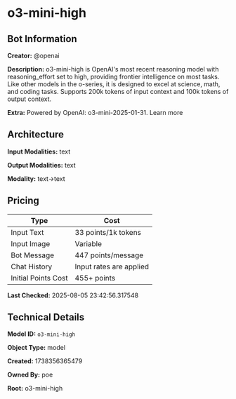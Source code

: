 # o3-mini-high

## Bot Information

**Creator:** @openai

**Description:** o3-mini-high is OpenAI's most recent reasoning model with reasoning_effort set to high, providing frontier intelligence on most tasks. Like other models in the o-series, it is designed to excel at science, math, and coding tasks. Supports 200k tokens of input context and 100k tokens of output context.

**Extra:** Powered by OpenAI: o3-mini-2025-01-31. Learn more


## Architecture

**Input Modalities:** text

**Output Modalities:** text

**Modality:** text->text


## Pricing

| Type | Cost |
|------|------|
| Input Text | 33 points/1k tokens |
| Input Image | Variable |
| Bot Message | 447 points/message |
| Chat History | Input rates are applied |
| Initial Points Cost | 455+ points |

**Last Checked:** 2025-08-05 23:42:56.317548


## Technical Details

**Model ID:** `o3-mini-high`

**Object Type:** model

**Created:** 1738356365479

**Owned By:** poe

**Root:** o3-mini-high
